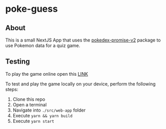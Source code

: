 # poke-guess

## About

This is a small NextJS App that uses the [pokedex-promise-v2](https://github.com/PokeAPI/pokedex-promise-v2) package to use Pokemon data for a quiz game.

## Testing

To play the game online open this [LINK](https://pokemon.robin-thoene.com/)

To test and play the game locally on your device, perform the following steps:

1. Clone this repo
2. Open a terminal
3. Navigate into `./src/web-app` folder
4. Execute `yarn && yarn build`
5. Execute `yarn start`
